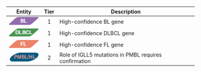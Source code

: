 |Entity|Tier|Description              |
|:----:|:----:|------------------------------|
|![BL](images/icons/BL_tier1.png) | 1 | High-confidence BL gene|
|![DLBCL](images/icons/DLBCL_tier1.png) | 1 | High-confidence DLBCL gene|
|![FL](images/icons/FL_tier1.png) | 1 | High-confidence FL gene|
|![PMBL](images/icons/PMBL_tier2.png) | 2 | Role of IGLL5 mutations in PMBL requires confirmation|
